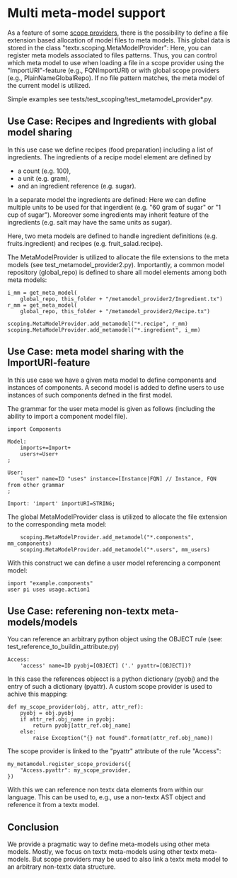 # Multi meta-model support

As a feature of some [scope providers](scoping.md),
there is the possibility to define a file extension based allocation of
model files to meta models. This global data is stored in the class
"textx.scoping.MetaModelProvider": Here, you can register meta models
associated to files patterns. Thus, you can control which meta model to use
when loading a file in a scope provider using the "ImportURI"-feature (e.g.,
FQNImportURI) or with global scope providers (e.g., PlainNameGlobalRepo).
If no file pattern matches, the meta model of the current model
is utilized.

Simple examples see tests/test_scoping/test_metamodel_provider*.py.

## Use Case: Recipes and Ingredients with global model sharing
In this use case we define recipes (food preparation) including a list of
ingredients. The ingredients of a recipe model element are defined by

 * a count (e.g. 100),
 * a unit (e.g. gram),
 * and an ingredient reference (e.g. sugar).

In a separate model the ingredients are defined: Here we can define multiple
units to be used for that ingerdient (e.g. "60 gram of sugar" or
"1 cup of sugar").
Moreover some ingredients may inherit feature of the ingredients (e.g.
salt may have the same units as sugar).

Here, two meta models are defined to handle ingredient definitions
(e.g. fruits.ingredient) and recipes (e.g. fruit_salad.recipe).

The MetaModelProvider is utilized to allocate the file extensions to
the meta models (see test_metamodel_provider2.py). Importantly, a common
model repository (global_repo) is defined to share all model elements
among both meta models:

    i_mm = get_meta_model(
        global_repo, this_folder + "/metamodel_provider2/Ingredient.tx")
    r_mm = get_meta_model(
        global_repo, this_folder + "/metamodel_provider2/Recipe.tx")

    scoping.MetaModelProvider.add_metamodel("*.recipe", r_mm)
    scoping.MetaModelProvider.add_metamodel("*.ingredient", i_mm)


## Use Case: meta model sharing with the ImportURI-feature
In this use case we have a given meta model to define components and instances
of components. A second model is added to define users to use instances of
such components defned in the first model.


The grammar for the user meta model is given as follows (including the
ability to import a component model file).

    import Components

    Model:
        imports+=Import+
        users+=User+
    ;

    User:
        "user" name=ID "uses" instance=[Instance|FQN] // Instance, FQN from other grammar
    ;

    Import: 'import' importURI=STRING;


The global MetaModelProvider class is utilized to allocate the file
extension to the corresponding meta model:

        scoping.MetaModelProvider.add_metamodel("*.components", mm_components)
        scoping.MetaModelProvider.add_metamodel("*.users", mm_users)

With this construct we can define a user model referencing a component
model:

    import "example.components"
    user pi uses usage.action1


## Use Case: referening non-textx meta-models/models

You can reference an arbitrary python object using the OBJECT rule (see:
test_reference_to_buildin_attribute.py)

    Access:
        'access' name=ID pyobj=[OBJECT] ('.' pyattr=[OBJECT])?


In this case the references objecct is a python dictionary (pyobj)
and the entry of such a dictionary (pyattr). A custom scope provider
is used to achive this mapping:

    def my_scope_provider(obj, attr, attr_ref):
        pyobj = obj.pyobj
        if attr_ref.obj_name in pyobj:
            return pyobj[attr_ref.obj_name]
        else:
            raise Exception("{} not found".format(attr_ref.obj_name))


The scope provider is linked to the "pyattr" attribute of the rule "Access":

    my_metamodel.register_scope_providers({
        "Access.pyattr": my_scope_provider,
    })


With this we can reference non textx data elements from within our language.
This can be used to, e.g., use a non-textx AST object and reference it from
a textx model.

## Conclusion

We provide a pragmatic way to define meta-models using other meta models.
Mostly, we focus on textx meta-models using other textx meta-models. But
scope providers may be used to also link a textx meta model to an arbitrary
non-textx data structure.
